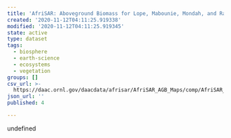 ```yaml
---
title: 'AfriSAR: Aboveground Biomass for Lope, Mabounie, Mondah, and Rabi Sites, Gabon'
created: '2020-11-12T04:11:25.919338'
modified: '2020-11-12T04:11:25.919345'
state: active
type: dataset
tags:
  - biosphere
  - earth-science
  - ecosystems
  - vegetation
groups: []
csv_url: >-
  https://daac.ornl.gov/daacdata/afrisar/AfriSAR_AGB_Maps/comp/AfriSAR_AGB_Maps_PlotDetails.csv
json_url: ''
published: 4

---
```

undefined
